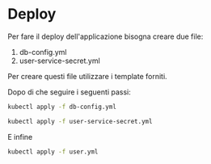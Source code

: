 # Deploy

Per fare il deploy dell'applicazione bisogna creare due file:

1. db-config.yml
2. user-service-secret.yml

Per creare questi file utilizzare i template forniti.

Dopo di che seguire i seguenti passi:

```bash
kubectl apply -f db-config.yml
```

```bash
kubectl apply -f user-service-secret.yml
```

E infine 

```bash
kubectl apply -f user.yml
```